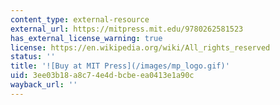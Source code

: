 ```yaml
---
content_type: external-resource
external_url: https://mitpress.mit.edu/9780262581523
has_external_license_warning: true
license: https://en.wikipedia.org/wiki/All_rights_reserved
status: ''
title: '![Buy at MIT Press](/images/mp_logo.gif)'
uid: 3ee03b18-a8c7-4e4d-bcbe-ea0413e1a90c
wayback_url: ''
---
```

